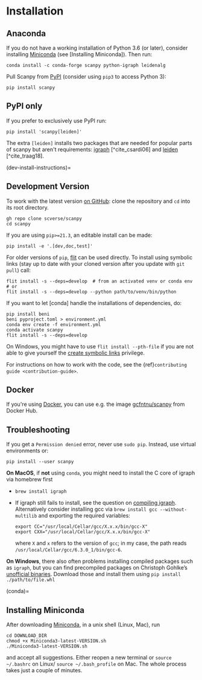 # Installation

## Anaconda

If you do not have a working installation of Python 3.6 (or later), consider
installing [Miniconda] (see [Installing Miniconda]). Then run:

```shell
conda install -c conda-forge scanpy python-igraph leidenalg
```

Pull Scanpy from [PyPI](https://pypi.org/project/scanpy) (consider using `pip3` to access Python 3):

```shell
pip install scanpy
```

## PyPI only

If you prefer to exclusively use PyPI run:

```shell
pip install 'scanpy[leiden]'
```

The extra `[leiden]` installs two packages that are needed for popular
parts of scanpy but aren't requirements: [igraph] [^cite_csardi06] and [leiden] [^cite_traag18].

(dev-install-instructions)=

## Development Version

To work with the latest version [on GitHub]: clone the repository and `cd` into its root directory.

```shell
gh repo clone scverse/scanpy
cd scanpy
```

If you are using `pip>=21.3`, an editable install can be made:

```shell
pip install -e '.[dev,doc,test]'
```

For older versions of `pip`, [flit] can be used directly.
To install using symbolic links (stay up to date with your cloned version after you update with `git pull`) call:

```shell
flit install -s --deps=develop  # from an activated venv or conda env
# or
flit install -s --deps=develop --python path/to/venv/bin/python
```

If you want to let [conda] handle the installations of dependencies, do:

```shell
pip install beni
beni pyproject.toml > environment.yml
conda env create -f environment.yml
conda activate scanpy
flit install -s --deps=develop
```

On Windows, you might have to use `flit install --pth-file`
if you are not able to give yourself the [create symbolic links] privilege.

For instructions on how to work with the code, see the {ref}`contributing guide <contribution-guide>`.

## Docker

If you're using [Docker], you can use e.g. the image [gcfntnu/scanpy] from Docker Hub.

## Troubleshooting

If you get a `Permission denied` error, never use `sudo pip`. Instead, use virtual environments or:

```shell
pip install --user scanpy
```

**On MacOS**, if **not** using `conda`, you might need to install the C core of igraph via homebrew first

- `brew install igraph`

- If igraph still fails to install, see the question on [compiling igraph].
  Alternatively consider installing gcc via `brew install gcc --without-multilib`
  and exporting the required variables:

  ```shell
  export CC="/usr/local/Cellar/gcc/X.x.x/bin/gcc-X"
  export CXX="/usr/local/Cellar/gcc/X.x.x/bin/gcc-X"
  ```

  where `X` and `x` refers to the version of `gcc`;
  in my case, the path reads `/usr/local/Cellar/gcc/6.3.0_1/bin/gcc-6`.

**On Windows**, there also often problems installing compiled packages such as `igraph`,
but you can find precompiled packages on Christoph Gohlke’s [unofficial binaries].
Download those and install them using `pip install ./path/to/file.whl`

(conda)=

## Installing Miniconda

After downloading [Miniconda], in a unix shell (Linux, Mac), run

```shell
cd DOWNLOAD_DIR
chmod +x Miniconda3-latest-VERSION.sh
./Miniconda3-latest-VERSION.sh
```

and accept all suggestions.
Either reopen a new terminal or `source ~/.bashrc` on Linux/ `source ~/.bash_profile` on Mac.
The whole process takes just a couple of minutes.

[bioconda]: https://bioconda.github.io/
[compiling igraph]: https://stackoverflow.com/q/29589696/247482
[create symbolic links]: https://docs.microsoft.com/en-us/windows/security/threat-protection/security-policy-settings/create-symbolic-links
[docker]: https://en.wikipedia.org/wiki/Docker_(software)
[flit]: https://flit.readthedocs.io/en/latest/
[from pypi]: https://pypi.org/project/scanpy
[gcfntnu/scanpy]: https://hub.docker.com/r/gcfntnu/scanpy
[leiden]: https://leidenalg.readthedocs.io
[miniconda]: http://conda.pydata.org/miniconda.html
[on github]: https://github.com/scverse/scanpy
[igraph]: https://python.igraph.org/en/stable/
[unofficial binaries]: https://www.lfd.uci.edu/~gohlke/pythonlibs/
